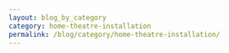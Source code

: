 ```yaml
---
layout: blog_by_category
category: home-theatre-installation
permalink: /blog/category/home-theatre-installation/
---
```

